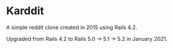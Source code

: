 # Karddit

A simple reddit clone
created in 2015 using Rails 4.2.

Upgraded from Rails 4.2 to Rails 5.0 -> 5.1 -> 5.2 in January 2021.

